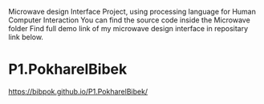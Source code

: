 Microwave design Interface Project, using processing language for Human Computer Interaction
You can find the source code inside the Microwave folder
Find full demo link of my microwave design interface in repositary link below.
# P1.PokharelBibek
 https://bibpok.github.io/P1.PokharelBibek/
